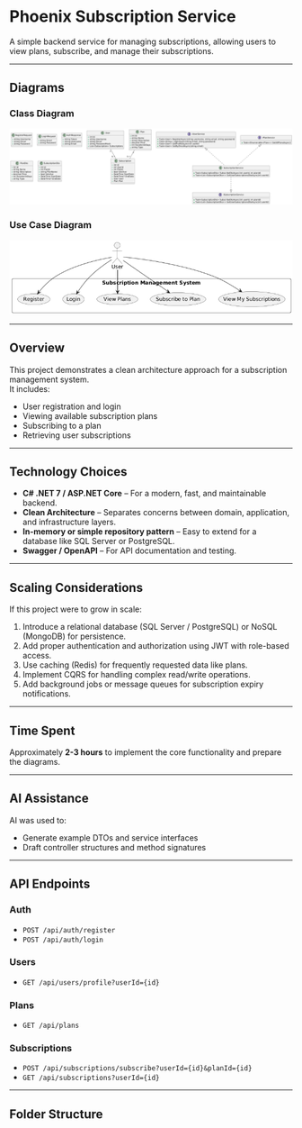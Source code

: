 # Phoenix Subscription Service

A simple backend service for managing subscriptions, allowing users to view plans, subscribe, and manage their subscriptions.

---

## Diagrams

### Class Diagram
![Class Diagram](docs/class-diagram.png)

### Use Case Diagram
![Use Case Diagram](docs/usecase-diagram.png)

---

## Overview

This project demonstrates a clean architecture approach for a subscription management system.  
It includes:

- User registration and login
- Viewing available subscription plans
- Subscribing to a plan
- Retrieving user subscriptions

---

## Technology Choices

- **C# .NET 7 / ASP.NET Core** – For a modern, fast, and maintainable backend.
- **Clean Architecture** – Separates concerns between domain, application, and infrastructure layers.
- **In-memory or simple repository pattern** – Easy to extend for a database like SQL Server or PostgreSQL.
- **Swagger / OpenAPI** – For API documentation and testing.

---

## Scaling Considerations

If this project were to grow in scale:

1. Introduce a relational database (SQL Server / PostgreSQL) or NoSQL (MongoDB) for persistence.
2. Add proper authentication and authorization using JWT with role-based access.
3. Use caching (Redis) for frequently requested data like plans.
4. Implement CQRS for handling complex read/write operations.
5. Add background jobs or message queues for subscription expiry notifications.

---

## Time Spent

Approximately **2-3 hours** to implement the core functionality and prepare the diagrams.

---

## AI Assistance

AI was used to:

- Generate example DTOs and service interfaces
- Draft controller structures and method signatures


---

## API Endpoints

### Auth
- `POST /api/auth/register`
- `POST /api/auth/login`

### Users
- `GET /api/users/profile?userId={id}`

### Plans
- `GET /api/plans`

### Subscriptions
- `POST /api/subscriptions/subscribe?userId={id}&planId={id}`
- `GET /api/subscriptions?userId={id}`

---

## Folder Structure

